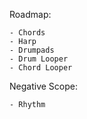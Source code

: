 Roadmap:

    - Chords
    - Harp
    - Drumpads
    - Drum Looper 
    - Chord Looper

Negative Scope:

    - Rhythm